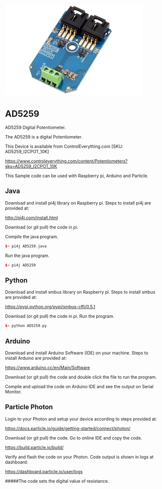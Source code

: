 [![AD5259](AD5259_I2CPOT_10K.png)](https://www.controleverything.com/content/Potentiometers?sku=AD5259_I2CPOT_10K)
# AD5259
AD5259 Digital Potentiometer.

The AD5259 is a digital Potentiometer.

This Device is available from ControlEverything.com [SKU: AD5259_I2CPOT_10K]

https://www.controleverything.com/content/Potentiometers?sku=AD5259_I2CPOT_10K

This Sample code can be used with Raspberry pi, Arduino and Particle.

## Java
Download and install pi4j library on Raspberry pi. Steps to install pi4j are provided at:

http://pi4j.com/install.html

Download (or git pull) the code in pi.

Compile the java program.
```cpp
$> pi4j AD5259.java
```

Run the java program.
```cpp
$> pi4j AD5259
```

## Python
Download and install smbus library on Raspberry pi. Steps to install smbus are provided at:

https://pypi.python.org/pypi/smbus-cffi/0.5.1

Download (or git pull) the code in pi. Run the program.

```cpp
$> python AD5259.py
```

## Arduino
Download and install Arduino Software (IDE) on your machine. Steps to install Arduino are provided at:

https://www.arduino.cc/en/Main/Software

Download (or git pull) the code and double click the file to run the program.

Compile and upload the code on Arduino IDE and see the output on Serial Monitor.


## Particle Photon

Login to your Photon and setup your device according to steps provided at:

https://docs.particle.io/guide/getting-started/connect/photon/

Download (or git pull) the code. Go to online IDE and copy the code.

https://build.particle.io/build/

Verify and flash the code on your Photon. Code output is shown in logs at dashboard:

https://dashboard.particle.io/user/logs

#####The code sets the digital value of resistance.
